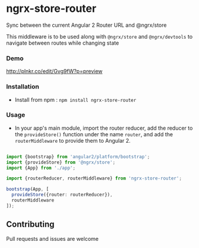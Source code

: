 # ngrx-store-router

Sync between the current Angular 2 Router URL and @ngrx/store

This middleware is to be used along with `@ngrx/store` and `@ngrx/devtools` to navigate between routes while changing state

### Demo

http://plnkr.co/edit/Gvg9fW?p=preview

### Installation

- Install from npm : `npm install ngrx-store-router`

### Usage

- In your app's main module, import the router reducer, add the reducer to the `provideStore()` function under the name `router`, and add the `routerMiddleware` to provide them to Angular 2.

```typescript

import {bootstrap} from 'angular2/platform/bootstrap';
import {provideStore} from '@ngrx/store';
import {App} from './app';

import {routerReducer, routerMiddleware} from 'ngrx-store-router';

bootstrap(App, [
  provideStore({router: routerReducer}),
  routerMiddleware
]);

```

## Contributing

Pull requests and issues are welcome
